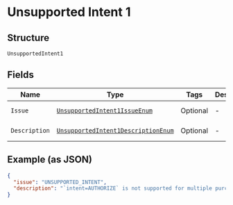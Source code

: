 
# Unsupported Intent 1

## Structure

`UnsupportedIntent1`

## Fields

| Name | Type | Tags | Description | Getter | Setter |
|  --- | --- | --- | --- | --- | --- |
| `Issue` | [`UnsupportedIntent1IssueEnum`](../../doc/models/unsupported-intent-1-issue-enum.md) | Optional | - | UnsupportedIntent1IssueEnum getIssue() | setIssue(UnsupportedIntent1IssueEnum issue) |
| `Description` | [`UnsupportedIntent1DescriptionEnum`](../../doc/models/unsupported-intent-1-description-enum.md) | Optional | - | UnsupportedIntent1DescriptionEnum getDescription() | setDescription(UnsupportedIntent1DescriptionEnum description) |

## Example (as JSON)

```json
{
  "issue": "UNSUPPORTED_INTENT",
  "description": "`intent=AUTHORIZE` is not supported for multiple purchase units. Only `intent=CAPTURE` is supported."
}
```

